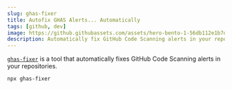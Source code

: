 ```yaml
---
slug: ghas-fixer
title: Autofix GHAS Alerts... Automatically
tags: [github, dev]
image: https://github.githubassets.com/assets/hero-bento-1-56db112e1b7d.webp
description: Automatically fix GitHub Code Scanning alerts in your repositories with ghas-fixer
---
```


[`ghas-fixer`](https://github.com/austenstone/ghas-fixer) is a tool that automatically fixes GitHub Code Scanning alerts in your repositories.

```bash
npx ghas-fixer
```

<!--truncate-->